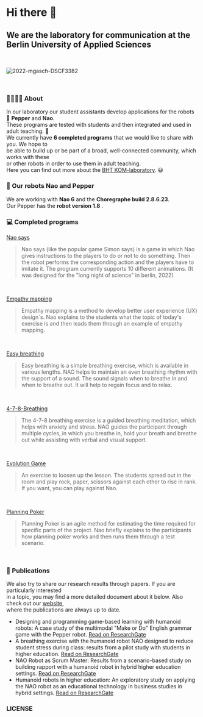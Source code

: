 # Hi there 👋
## We are the laboratory for communication at the Berlin University of Applied Sciences

<br>

![2022-mgasch-DSCF3382](https://user-images.githubusercontent.com/68842909/213861540-40b5c69f-10ae-46e4-bbff-0c9f23b22be1.jpg)

<br>

### :family_man_man_girl_boy: About
In our laboratory our student assistants develop applications for the robots :robot: **Pepper** and **Nao**.<br>
These programs are tested with students and then integrated and used in adult teaching. :speech_balloon: <br>
We currently have **6 completed programs** that we would like to share with you. We hope to<br>
be able to build up or be part of a broad, well-connected community, which works with these<br>
or other robots in order to use them in adult teaching.<br>
Here you can find out more about the [BHT KOM-laboratory](https://labor.bht-berlin.de/kom/). :smiley:
<br>

### :robot: Our robots Nao and Pepper

We are working with **Nao 6** and the **Choregraphe build 2.8.6.23**. <br>
Our Pepper has the **robot version 1.8** .<br>

### :computer: Completed programs


[Nao says](https://github.com/Humanoid-Robots-as-Edu-Assistants/Nao_says)
> Nao says (like the popular game Simon says) is a game in which Nao gives instructions to the players to do or not to do something. Then the robot performs the corresponding action and the players have to imitate it. The program currently supports 10 different animations. (It was designed for the "long night of science" in berlin, 2022)
<br>

[Empathy mapping](https://github.com/Humanoid-Robots-as-Edu-Assistants/empathy_mapping)
> Empathy mapping is a method to develop better user experience (UX) design`s. Nao explains to the students what the topic of today's exercise is and then leads them through an example of empathy mapping.
<br>

[Easy breathing](https://github.com/Humanoid-Robots-as-Edu-Assistants/easy_breathing)
> Easy breathing is a simple breathing exercise, which is available in various lengths. NAO helps to maintain an even breathing rhythm with the support of a sound. The sound signals when to breathe in and when to breathe out. It will help to regain focus and to relax.
<br>

[4-7-8-Breathing](https://github.com/Humanoid-Robots-as-Edu-Assistants/4-7-8-Breathing)
> The 4-7-8 breathing exercise is a guided breathing meditation, which helps with anxiety and stress. NAO guides the participant through multiple cycles, in which you breathe in, hold your breath and breathe out while assisting with verbal and visual support. 
<br>

[Evolution Game](https://github.com/Humanoid-Robots-as-Edu-Assistants/evolution_game)
> An exercise to loosen up the lesson. The students spread out in the room and play rock, paper, scissors against each other to rise in rank. If you want, you can play against Nao.
<br>

[Planning Poker](https://github.com/Humanoid-Robots-as-Edu-Assistants/Planning_Poker)
> Planning Poker is an agile method for estimating the time required for specific parts of the project. Nao briefly explains to the participants how planning poker works and then runs them through a test scenario.
<br>

### :scroll: Publications
We also try to share our research results through papers. If you are particularly interested<br>
in a topic, you may find a more detailed document about it below. Also check out our [website](https://labor.bht-berlin.de/kom/roboter-nao-und-pepper/publikationen/),<br>
where the publications are always up to date.

- Designing and programming game-based learning with humanoid robots: A case study of the multimodal "Make or Do" English grammar game with the Pepper robot.
[Read on ResearchGate](https://www.researchgate.net/publication/365752486_DESIGNING_AND_PROGRAMMING_GAME-BASED_LEARNING_WITH_HUMANOID_ROBOTS_A_CASE_STUDY_OF_THE_MULTIMODAL_MAKE_OR_DO_ENGLISH_GRAMMAR_GAME_WITH_THE_PEPPER_ROBOT)
- A breathing exercise with the humanoid robot NAO designed to reduce student stress during class: results from a pilot study with students in higher education.
[Read on ResearchGate](https://www.researchgate.net/publication/365754769_A_BREATHING_EXERCISE_WITH_THE_HUMANOID_ROBOT_NAO_DESIGNED_TO_REDUCE_STUDENT_STRESS_DURING_CLASS_RESULTS_FROM_A_PILOT_STUDY_WITH_STUDENTS_IN_HIGHER_EDUCATION)
- NAO Robot as Scrum Master: Results from a scenario-based study on building rapport with a humanoid robot in hybrid higher education settings.
[Read on ResearchGate](https://www.researchgate.net/publication/361249725_NAO_Robot_as_Scrum_Master_Results_from_a_scenario-based_study_on_building_rapport_with_a_humanoid_robot_in_hybrid_higher_education_settings)
- Humanoid robots in higher education: An exploratory study on applying the NAO robot as an educational technology in business studies in hybrid settings.
[Read on ResearchGate](https://www.researchgate.net/publication/359472987_HUMANOID_ROBOTS_IN_HIGHER_EDUCATION_AN_EXPLORATORY_STUDY_ON_APPLYING_THE_NAO_ROBOT_AS_AN_EDUCATIONAL_TECHNOLOGY_IN_BUSINESS_STUDIES_IN_HYBRID_SETTINGS)

### LICENSE
